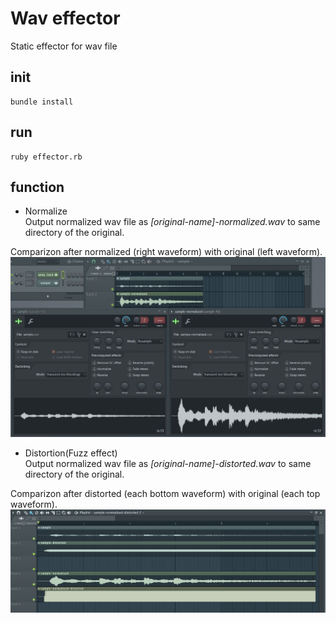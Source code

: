 # Wav effector
Static effector for wav file

## init
```
bundle install
```

## run
```
ruby effector.rb
```

## function
* Normalize  
Output normalized wav file as *[original-name]-normalized.wav* to same directory of the original.

Comparizon after normalized (right waveform) with original (left waveform).
![image](./img/comp-normalize.JPG)

* Distortion(Fuzz effect)  
Output normalized wav file as *[original-name]-distorted.wav* to same directory of the original.

Comparizon after distorted (each bottom waveform) with original (each top waveform).
![image](./img/distortion-fuzz.png)
